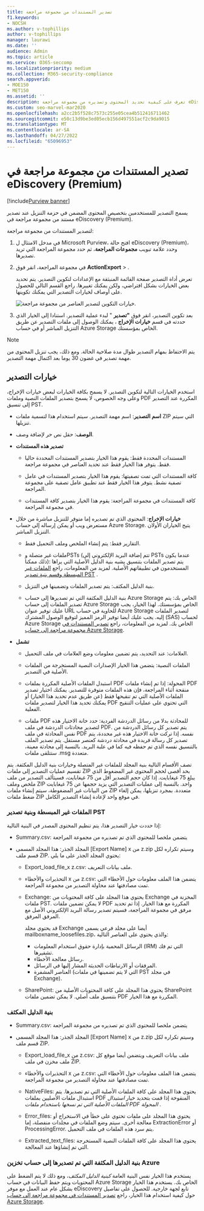 ```yaml
---
title: تصدير المستندات من مجموعة مراجعة
f1.keywords:
- NOCSH
ms.author: v-tophillips
author: v-tophillips
manager: laurawi
ms.date: ''
audience: Admin
ms.topic: article
ms.service: O365-seccomp
ms.localizationpriority: medium
ms.collection: M365-security-compliance
search.appverid:
- MOE150
- MET150
ms.assetid: ''
description: تعرف على كيفية تحديد المحتوى وتصديره من مجموعة مراجعة eDiscovery (Premium) للعروض التقديمية أو المراجعات الخارجية.
ms.custom: seo-marvel-mar2020
ms.openlocfilehash: a2cc2b5f528c7573c255e05cea4b512416711462
ms.sourcegitcommit: e50c13d9be3ed05ecb156d497551acf2c9da9015
ms.translationtype: MT
ms.contentlocale: ar-SA
ms.lasthandoff: 04/27/2022
ms.locfileid: "65096953"
---
```

# <a name="export-documents-from-a-review-set-in-ediscovery-premium"></a>تصدير المستندات من مجموعة مراجعة في eDiscovery (Premium)

[!include[Purview banner](../includes/purview-rebrand-banner.md)]

يسمح التصدير للمستخدمين بتخصيص المحتوى المضمن في حزمة التنزيل عند تصدير مستند من مجموعة مراجعة في eDiscovery (Premium).

لتصدير المستندات من مجموعة مراجعة:

1. في مدخل الامتثال ل Microsoft Purview، افتح حالة eDiscovery (Premium)، وحدد علامة تبويب **مجموعات المراجعة**، ثم حدد مجموعة المراجعة التي تريد تصديرها.

2. في مجموعة المراجعة، انقر فوق **ActionExport** > .

   تعرض أداة التصدير صفحة القائمة المنبثقة مع الإعدادات لتكوين التصدير. يتم تحديد بعض الخيارات بشكل افتراضي، ولكن يمكنك تغييرها. راجع القسم التالي للحصول على أوصاف لخيارات التصدير التي يمكنك تكوينها.

   ![خيارات التكوين لتصدير العناصر من مجموعة مراجعة.](../media/bcfc72c7-4a01-4697-9e16-2965b7f04fdb.png)

3. بعد تكوين التصدير، انقر فوق **"تصدير** " لبدء عملية التصدير. استنادا إلى الخيار الذي حددته في قسم **خيارات الإخراج** ، يمكنك الوصول إلى ملفات التصدير عن طريق التنزيل المباشر أو في حساب Azure Storage الخاص بمؤسستك.

> [!NOTE]
> يتم الاحتفاظ بمهام التصدير طوال مدة صلاحية الحالة. ومع ذلك، يجب تنزيل المحتوى من مهمة تصدير في غضون 30 يوما بعد اكتمال مهمة التصدير.

## <a name="export-options"></a>خيارات التصدير

استخدم الخيارات التالية لتكوين التصدير. لا يسمح بكافة الخيارات لبعض خيارات الإخراج، وعلى وجه الخصوص، لا يسمح بتصدير الملفات النصية وملفات PDF المكررة عند التصدير إلى تنسيق PST.

- **اسم التصدير**: اسم مهمة التصدير. سيتم استخدام هذا لتسمية ملفات ZIP التي سيتم تنزيلها.

- **الوصف**: حقل نص حر لإضافة وصف.

- **تصدير هذه المستندات**

  - المستندات المحددة فقط: يقوم هذا الخيار بتصدير المستندات المحددة حاليا فقط. يتوفر هذا الخيار فقط عند تحديد العناصر في مجموعة مراجعة.
  
  - كافة المستندات التي تمت تصفيتها: يقوم هذا الخيار بتصدير المستندات في عامل تصفية نشط. يتوفر هذا الخيار فقط عند تطبيق عامل تصفية على مجموعة المراجعة.
  
  - كافة المستندات في مجموعة المراجعة: يقوم هذا الخيار بتصدير كافة المستندات في مجموعة المراجعة.

- **خيارات الإخراج**: المحتوى الذي تم تصديره إما متوفر للتنزيل مباشرة من خلال مستعرض ويب أو يمكن إرساله إلى حساب Azure Storage. يتيح الخياران الأولان التنزيل المباشر.
  
  - التقارير فقط: يتم إنشاء الملخص وملف التحميل فقط.
  
  - ملفات غير متصلة وPSTs (تتم إضافة البريد الإلكتروني إلى PSTs عندما يكون ذلك ممكنا): يتم تصدير الملفات بتنسيق يشبه بنية الدليل الأصلية التي يراها المستخدمون في تطبيقاتهم الأصلية.  لمزيد من المعلومات، راجع [الملفات غير المبسطة وقسم بنية تصدير PST](#loose-files-and-pst-export-structure) .
  
  - بنية الدليل المكثف: يتم تصدير الملفات وتضمينها في التنزيل.
  
  - بنية الدليل المكثفة التي تم تصديرها إلى حساب Azure Storage الخاص بك: يتم تصدير الملفات إلى حساب Azure Storage الخاص بمؤسستك. لهذا الخيار، يجب عليك توفير عنوان URL للحاوية في حساب Azure Storage لتصدير الملفات إليه. يجب عليك أيضا توفير الرمز المميز لتوقيع الوصول المشترك (SAS) لحساب Azure Storage الخاص بك. لمزيد من المعلومات، راجع [تصدير المستندات في مجموعة مراجعة إلى حساب Azure Storage](download-export-jobs.md).

- **تشمل**
  
  - العلامات: عند التحديد، يتم تضمين معلومات وضع العلامات في ملف التحميل.
  
  - الملفات النصية: يتضمن هذا الخيار الإصدارات النصية المستخرجة من الملفات الأصلية في التصدير.
  
  - استبدل الملفات الأصلية المكررة بملفات PDF المحولة: إذا تم إنشاء ملفات PDF منقحة أثناء المراجعة، فإن هذه الملفات متوفرة للتصدير. يمكنك اختيار تصدير الملفات الأصلية التي تم تنقيحها فقط (عن طريق عدم تحديد هذا الخيار) أو يمكنك تحديد هذا الخيار لتصدير ملفات PDF التي تحتوي على عمليات التنقيح الفعلية.

  - ملفات PDF للمحادثة بدلا من رسائل الدردشة الفردية: حدد خانة الاختيار هذه لتصدير محادثات الدردشة في ملف PDF. يتم تصدير كل رسائل الدردشة من نفس المحادثة في ملف PDF نفسه. إذا تركت خانة الاختيار هذه غير محددة، يتم تصدير كل رسالة فريدة في محادثة دردشة كعنصر مستقل. يتم تصدير الملف بالتنسيق نفسه الذي تم حفظه فيه كما في علبة البريد. بالنسبة إلى محادثة معينة، ستتلقى ملفات .msg متعددة.

تصف الأقسام التالية بنية المجلد للملفات غير المتصلة وخيارات بنية الدليل المكثفة. يتم تقسيم عمليات التصدير إلى ملفات ZIP بحد أقصى لحجم المحتوى غير المضغوط الذي يبلغ 75 غيغابايت. إذا كان حجم التصدير أقل من 75 غيغابايت، فسيتألف التصدير من ملف ملخص وملف ZIP واحد. بالنسبة إلى عمليات التصدير التي يزيد حجمها عن 75 غيغابايت من البيانات غير المضغوطة، سيتم إنشاء ملفات ZIP متعددة. بمجرد تنزيلها، يمكن إلغاء ضغط ملفات ZIP في موقع واحد لإعادة إنشاء التصدير الكامل.

### <a name="loose-files-and-pst-export-structure"></a>الملفات غير المبسطة وبنية تصدير PST

إذا حددت خيار التصدير هذا، يتم تنظيم المحتوى المصدر في البنية التالية:

- Summary.csv: يتضمن ملخصا للمحتوى الذي تم تصديره من مجموعة المراجعة

- المجلد الجذر: هذا المجلد المسمى [Export Name] x من z.zip وسيتم تكراره لكل قسم ملف ZIP. يحتوي المجلد الجذر على ما يلي:
  
  - Export_load_file_x z.csv: ملف بيانات التعريف.
  
  - التحذيرات والأخطاء x من z.csv: يتضمن هذا الملف معلومات حول الأخطاء التي تمت مصادفتها عند محاولة التصدير من مجموعة المراجعة.
  
  - Exchange: يحتوي هذا المجلد على كافة المحتويات من Exchange المخزنة في ملفات PST. لا يمكن تضمين ملفات PDF المكررة مع هذا الخيار. إذا تم تحديد مرفق في مجموعة المراجعة، فسيتم تصدير رسالة البريد الإلكتروني الأصل مع المرفق المرفق.
  
    قد يحتوي مجلد Exchange أيضا على مجلد فرعي يسمى mailboxname_loosefiles.zip، والذي يحتوي على العناصر التالية:

    - الرسائل المحمية بإدارة حقوق استخدام المعلومات (IRM) التي تم فك تشفيرها.
    - رسائل معالجة الأخطاء.
    - المرفقات أو الارتباطات الحديثة المشار إليها في الرسائل.
    - العناصر المشفرة (التي لا يتم تضمينها في ملفات PST في مجلد Exchange).
  
  - SharePoint: يحتوي هذا المجلد على كافة المحتويات الأصلية من SharePoint بتنسيق ملف أصلي. لا يمكن تضمين ملفات PDF المكررة مع هذا الخيار.

### <a name="condensed-directory-structure"></a>بنية الدليل المكثف

- Summary.csv: يتضمن ملخصا للمحتوى الذي تم تصديره من مجموعة المراجعة

- المجلد الجذر: هذا المجلد المسمى [Export Name] x من z.zip وسيتم تكراره لكل قسم ملف ZIP.
  
  - Export_load_file_x من z.csv: ملف بيانات التعريف ويتضمن أيضا موقع كل ملف مخزن في ملف ZIP.
  
  - التحذيرات والأخطاء x من z.csv: يتضمن هذا الملف معلومات حول الأخطاء التي تمت مصادفتها عند محاولة التصدير من مجموعة المراجعة.

  - NativeFiles: يحتوي هذا المجلد على كافة الملفات الأصلية التي تم تصديرها. يتم استبدال ملفات الأصليين بملفات PDF المنقوخة إذا قمت بتحديد خيار *استبدال الملفات الأصلية التي تم نسخها باستخدام ملفات PDF المحولة* .
  
  - Error_files: يحتوي هذا المجلد على ملفات تحتوي على خطأ في الاستخراج أو معالجة أخرى. سيتم وضع الملفات في مجلدات منفصلة، إما ExtractionError أو ProcessingError. يتم سرد هذه الملفات في ملف التحميل.

  - Extracted_text_files: يحتوي هذا المجلد على كافة الملفات النصية المستخرجة التي تم إنشاؤها عند المعالجة.

### <a name="condensed-directory-structure-exported-to-your-azure-storage-account"></a>بنية الدليل المكثفة التي تم تصديرها إلى حساب تخزين Azure

يستخدم هذا الخيار نفس البنية العامة *كبنية الدليل المكثف*، ومع ذلك لا يتم الضغط على المحتويات ويتم حفظ البيانات في حساب Azure Storage الخاص بك. يستخدم هذا الخيار بشكل عام عند العمل مع موفر eDiscovery تابع لجهة خارجية. للحصول على تفاصيل حول كيفية استخدام هذا الخيار، راجع [تصدير المستندات في مجموعة مراجعة إلى حساب Azure Storage](download-export-jobs.md).
